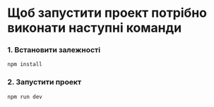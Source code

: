 # Щоб запустити проект потрібно виконати наступні команди

### 1. Встановити залежності
```
npm install
```
### 2. Запустити проект
```
npm run dev
```